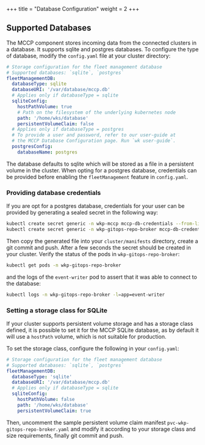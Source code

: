 +++
title = "Database Configuration"
weight = 2
+++

## Supported Databases

The MCCP component stores incoming data from the connected clusters in a database. It
supports sqlite and postgres databases. To configure the type of database, modify the
`config.yaml` file at your cluster directory:

```yaml
# Storage configuration for the fleet management database
# Supported databases: `sqlite`, `postgres`
fleetManagementDB:
  databaseType: sqlite
  databaseURI: '/var/database/mccp.db'
  # Applies only if databaseType = sqlite
  sqliteConfig:
    hostPathVolume: true
    # Path on the filesystem of the underlying kubernetes node
    path: '/home/wks/database'
    persistentVolumeClaim: false
  # Applies only if databaseType = postgres
  # To provide a user and password, refer to our user-guide at
  # the MCCP Database Configuration page. Run `wk user-guide`.
  postgresConfig:
    databaseName: postgres
```

The database defaults to sqlite which will be stored as a file in a persistent volume in the cluster. When opting for a postgres database, credentials can be provided before
enabling the `fleetManagement` feature in `config.yaml`.

### Providing database credentials

If you are opt for a postgres database, credentials for your user can be provided by
generating a sealed secret in the following way:

```bash
kubectl create secret generic -n wkp-mccp mccp-db-credentials --from-literal=username=... --from-literal=password=... -oyaml --dry-run | kubeseal --cert setup/sealed-secrets-cert.crt -oyaml > mccp-db-credentials-wkp-mccp.yaml
kubectl create secret generic -n wkp-gitops-repo-broker mccp-db-credentials --from-literal=username=... --from-literal=password=... -oyaml --dry-run | kubeseal --cert setup/sealed-secrets-cert.crt -oyaml > mccp-db-credentials-wkp-gitops-repo-broker.yaml
```

Then copy the generated file into your `cluster/manifests` directory, create a git commit and push.
After a few seconds the secret should be created in your cluster. Verify the status of the pods in
`wkp-gitops-repo-broker`:

```bash
kubectl get pods -n wkp-gitops-repo-broker
```

and the logs of the `event-writer` pod to assert that it was able to connect to the database:

```bash
kubectl logs -n wkp-gitops-repo-broker -l=app=event-writer
```

### Setting a storage class for SQLite

If your cluster supports persistent volume storage and has a storage class defined, it is possible to
set it for the MCCP SQLite database, as by default it will use a `hostPath` volume, which is
not suitable for production.

To set the storage class, configure the following in your `config.yaml`:

```yaml
# Storage configuration for the fleet management database
# Supported databases: `sqlite`, `postgres`
fleetManagementDB:
  databaseType: 'sqlite'
  databaseURI: '/var/database/mccp.db'
  # Applies only if databaseType = sqlite
  sqliteConfig:
    hostPathVolume: false
    path: '/home/wks/database'
    persistentVolumeClaim: true
```

Then, uncomment the sample persistent volume claim manifest `pvc-wkp-gitops-repo-broker.yaml` and
modify it according to your storage class and size requirements, finally git commit and push.
